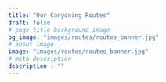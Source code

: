 ```yaml
---
title: "Our Canyoning Routes"
draft: false
# page title background image
bg_image: "images/routes/routes_banner.jpg"
# about image
image: "images/routes/routes_banner.jpg"
# meta description
description : ""
---
```


